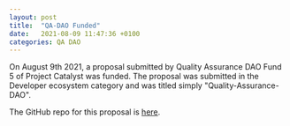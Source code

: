 ```yaml
---
layout: post
title:  "QA-DAO Funded"
date:   2021-08-09 11:47:36 +0100
categories: QA DAO
---
```


On August 9th 2021, a proposal submitted by Quality Assurance DAO Fund 5 of Project Catalyst was funded. The proposal was submitted in the Developer ecosystem category and was titled simply "Quality-Assurance-DAO".

The GitHub repo for this proposal is [here](https://github.com/Quality-Assurance-DAO/F5-Developer-ecosystem-Proposal).
